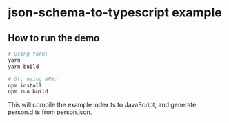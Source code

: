 # json-schema-to-typescript example

## How to run the demo

```sh
# Using Yarn:
yarn
yarn build

# Or, using NPM:
npm install
npm run build
```

This will compile the example index.ts to JavaScript, and generate person.d.ts from person.json.
